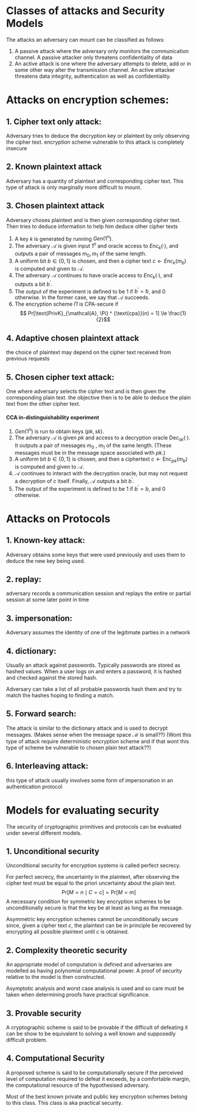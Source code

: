 # Classes of attacks and Security Models

The attacks an adversary can mount can be classified as follows:
1. A passive attack where the adversary only monitors the communication channel. A passive attacker only threatens confidentiality of data
2. An active attack is one where the adversary attempts to delete, add or in some other way alter the transmission channel. An active attacker threatens data integrity, authentication as well as confidentiality.

# Attacks on encryption schemes:
## 1. Cipher text only attack:
Adversary tries to deduce the decryption key or plaintext by only observing the cipher text. encryption scheme vulnerable to this attack is completely insecure

## 2. Known plaintext attack
Adversary has a quantity of plaintext and corresponding cipher text. This type of attack is only marginally more difficult to mount.

## 3. Chosen plaintext attack
Adversary choses plaintext and is then given corresponding cipher text. Then tries to deduce information to help him deduce other cipher texts

1. A key $k$ is generated by running $Gen(1^n)$. 
2. The adversary $\mathcal{A}$ is given input $1^n$ and oracle access to $Enc_k(·)$, and outputs a pair of messages $m_0, m_1$ of the same length.
3. A uniform bit $b \in \{0,1\}$ is chosen, and then a cipher text $c \leftarrow Enc_k(m_b)$ is computed and given to $\mathcal{A}$.
4. The adversary $\mathcal{A}$ continues to have oracle access to $Enc_k(·)$, and outputs a bit $b^\prime$.
5. The output of the experiment is defined to be $1$ if $b^\prime = b$, and $0$ otherwise. In the former case, we say that $\mathcal{A}$ succeeds.
6. The encryption scheme $\Pi$ is CPA-secure if $$ Pr[\text{PrivK}_{\mathcal{A}, \Pi} ^ {\text{cpa}}(n) = 1] \le \frac{1}{2}$$

## 4. Adaptive chosen plaintext attack
the choice of plaintext may depend on the cipher text received from previous requests

## 5. Chosen cipher text attack:
One where adversary selects the cipher text and is then given the corresponding plain text. the objective then is to be able to deduce the plain text from the other cipher text.
#### CCA in-distinguishability experiment
1. $Gen(1^n)$ is run to obtain keys $(pk,sk)$.
2. The adversary $\mathcal{A}$ is given $pk$ and access to a decryption oracle $\text{Dec}_{sk}(·)$. It outputs a pair of messages $m_0$ , $m_1$ of the same length. (These messages must be in the message space associated with $pk$.)
3. A uniform bit $b \in \{0,1\}$ is chosen, and then a ciphertext $c \leftarrow \text{Enc}_{pk}(m_b)$ is computed and given to $\mathcal{A}$. 
4. $\mathcal{A}$ continues to interact with the decryption oracle, but may not request a decryption of $c$ itself. Finally, $\mathcal{A}$ outputs a bit $b^\prime$.
5. The output of the experiment is defined to be $1$ if $b^\prime = b$, and $0$ otherwise.



# Attacks on Protocols
## 1. Known-key attack:
Adversary obtains some keys that were used previously and uses them to deduce the new key being used.

## 2. replay:
adversary records a communication session and replays the entire or partial session at some later point in time

## 3. impersonation:
Adversary assumes the identity of one of the legitimate parties in a network

## 4. dictionary:
Usually an attack against passwords. Typically passwords are stored as hashed values. When a user logs on and enters a password, it is hashed and checked against the stored hash.

Adversary can take a list of all probable passwords hash them and try to match the hashes hoping to finding a match.


## 5. Forward search:
The attack is similar to the dictionary attack and is used to decrypt messages. (Makes sense when the message space $\mathcal{M}$ is small??) (Wont this type of attack require deterministic encryption scheme and if that wont this type of scheme be vulnerable to chosen plain text attack??)

## 6. Interleaving attack:
this type of attack usually involves some form of impersonation in an authentication protocol


# Models for evaluating security
The security of cryptographic primitives and protocols can be evaluated under several different models. 

## 1. Unconditional security
Unconditional security for encryption systems is called perfect secrecy.

For perfect secrecy, the uncertainty in the plaintext, after observing the cipher text must be equal to the priori uncertainty about the plain text.
$$\text{Pr}[M=n \mid C=c] = \text{Pr}[M=m]$$
A necessary condition for symmetric key encryption schemes to be unconditionally secure is that the key be at least as long as the message.

Asymmetric key encryption schemes cannot be unconditionally secure since, given a cipher text $c$, the plaintext can be in principle be recovered by encrypting all possible plaintext until $c$ is obtained.


## 2. Complexity theoretic security
An appropriate model of computation is defined and adversaries are modelled as having polynomial computational power. A proof of security relative to the model is then constructed. 

Asymptotic analysis and worst case analysis is used and so care must be taken when determining proofs have practical significance.

## 3. Provable security
A cryptographic scheme is said to be provable if the difficult of defeating it can be show to be equivalent to solving a well known and supposedly difficult problem.

## 4. Computational Security
A proposed scheme is said to be computationally secure if the perceived level of computation required to defeat it exceeds, by a comfortable margin, the computational resource of the hypothesised adversary.

Most of the best known private and public key encryption schemes belong to this class. This class is aka practical security.
